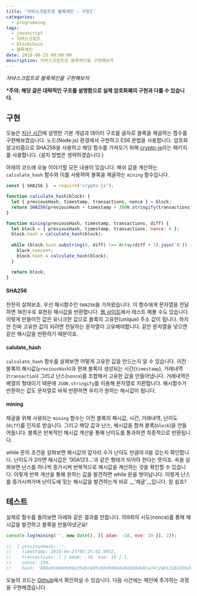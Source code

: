 ```yaml
---
title: '자바스크립트로 블록체인 - 구현1'
categories:
  - programming
tags:
  - javascript
  - 자바스크립트
  - blockchain
  - 블록체인
date: 2018-06-25 00:00:00
description: 자바스크립트로 블록체인을 구현해보자
---
```

_자바스크립트로 블록체인을 구현해보자_

__\*주의: 해당 글은 대략적인 구조를 설명함으로 실제 암호화폐의 구현과 다를 수 있습니다.__

## 구현

오늘은 [지난 시간](/programming/block-chain-js/)에 설명한 기본 개념과 데이터 구조를 골자로 블록을 채굴하는 함수를 구현해보겠습니다. 노드(Node.js) 환경에서 구현하고 ES6 문법을 사용합니다. 암호화 알고리즘으로 SHA256을 사용하고 해당 함수를 가져오기 위해 [crypto-js](https://www.npmjs.com/package/crypto-js)라는 패키지를 사용합니다. (설치 방법은 생략하겠습니다.) 

아래의 코드에 오늘 이야기할 모든 내용이 있습니다. 해쉬 값을 계산하는 `calculate_hash` 함수와 이를 사용하여 블록을 채굴하는 `mining` 함수입니다.   

```javascript
const { SHA256 }  = require('crypto-js');

function calculate_hash(block) {
  let { previousHash, timestamp, transactions, nonce } = block;
  return SHA256(previousHash + timestamp + JSON.stringify(transactions) + nonce).toString();
}

function mining(previousHash, timestamp, transactions, diff) {
  let block = { previousHash, timestamp, transactions, nonce: 0 };
  block.hash = calculate_hash(block);
  
  while (block.hash.substring(0, diff) !== Array(diff + 1).join('0')) {
    block.nonce++;
    block.hash = calculate_hash(block);
  }

  return block;
}
```

#### SHA256
찬찬히 살펴보죠. 우선 해시함수인 `SHA256`을 가져왔습니다. 이 함수에게 문자열을 전달하면 16진수로 표현된 해시값을 반환합니다. [웹 사이트](https://passwordsgenerator.net/sha256-hash-generator/)에서 테스트 해볼 수도 있습니다. 이렇게 만들어진 값은 유니크한 값으로 블록의 고유한(unique) 주소 값이 됩니다. 하지만 진짜 고유한 값이 되려면 전달하는 문자열이 고유해야합니다. 같은 문자열을 넣으면 같은 해시값을 반환하기 때문이죠.

#### calulate_hash
`calculate_hash` 함수를 살펴보면 어떻게 고유한 값을 만드는지 알 수 있습니다. 이전 블록의 해시값(`previousHash`)과 현재 블록이 생성되는 시간(`timestamp`), 거래내역(`transaction`) 그리고 난스(`nonce`)를 조합해서 고유한 값을 만들어냅니다. 거래내역은 배열의 형태이기 때문에 `JSON.stringify`를 이용해 문자열로 치환합니다. 해시함수가 반환하는 값도 문자열로 바꿔 반환하면 우리가 원하는 해시값이 됩니다.

#### mining
채굴을 위해 사용되는 `mining` 함수는 이전 블록의 해시값, 시간, 거래내역, 난이도(`diff`)를 인자로 받습니다. 그리고 해당 값과 난스, 해시값을 합쳐 블록(`block`)을 만들어둡니다. 블록은 반복적인 해시값 계산을 통해 난이도를 통과하면 최종적으로 반환됩니다.

while 문의 조건을 살펴보면 해시값의 앞자리 수가 난이도 만큼의 0을 갖는지 확인합니다. 난이도가 2라면 해시값은 '00A123...'과 같은 형태가 되어야 한다는 뜻이죠. 속을 살펴보면 난스를 하나씩 증가시켜 반복적으로 해시값을 계산하는 것을 확인할 수 있습니다. 이렇게 반복 계산을 통해 원하는 값을 발견하면 while 문을 벗어납니다. 이렇게 난스를 증가시켜가며 난이도에 맞는 해시값을 발견하는게 바로 __'채굴'__입니다. 참 쉽죠?

## 테스트

실제로 함수를 돌려보면 아래와 같은 결과를 만듭니다. 159회의 시도(nonce)를 통해 해시값을 발견하고 블록을 만들어냈군요!  

```javascript
console.log(mining('', new Date(), [{ adam: -10, eve: 10 }], 2));
 
//  { previousHash: '',
//    timestamp: 2018-06-25T03:25:01.985Z,
//    transactions: [ { adam: -10, eve: 10 } ],
//    nonce: 159,
//    hash: '006a918403e96e3545c8dfa58d360a6e6dd284e8ca74c2a81228243b2e45a1c0' }
```

오늘의 코드는 [Github](https://github.com/joeunha/block-js/blob/master/v01.js)에서 확인하실 수 있습니다. 다음 시간에는 체인에 추가하는 과정을 구현해겠습니다.